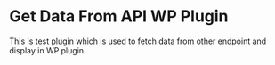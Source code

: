 # Get Data From API WP Plugin
This is test plugin which is used to fetch data from other endpoint and display in WP plugin.
